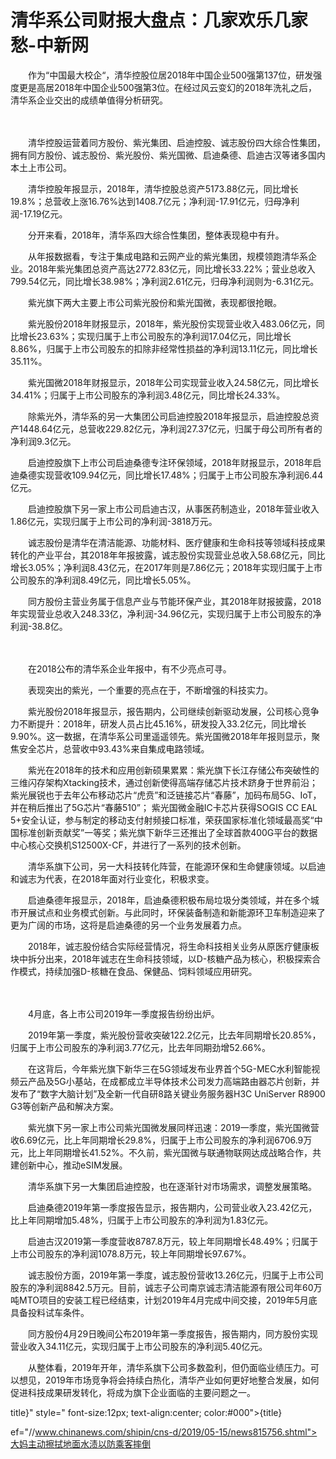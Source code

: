 # 清华系公司财报大盘点：几家欢乐几家愁-中新网

　　作为“中国最大校企“，清华控股位居2018年中国企业500强第137位，研发强度更是高居2018年中国企业500强第3位。在经过风云变幻的2018年洗礼之后，清华系企业交出的成绩单值得分析研究。

　　

　　清华控股运营着同方股份、紫光集团、启迪控股、诚志股份四大综合性集团，拥有同方股份、诚志股份、紫光股份、紫光国微、启迪桑德、启迪古汉等诸多国内本土上市公司。

　　清华控股年报显示，2018年，清华控股总资产5173.88亿元，同比增长19.8%；总营收上涨16.76%达到1408.7亿元；净利润-17.91亿元，归母净利润-17.19亿元。

　　分开来看，2018年，清华系四大综合性集团，整体表现稳中有升。

　　从年报数据看，专注于集成电路和云网产业的紫光集团，规模领跑清华系企业。2018年紫光集团总资产高达2772.83亿元，同比增长33.22%；营业总收入799.54亿元，同比增长38.98%；净利润2.61亿元，归母净利润则为-6.31亿元。

　　紫光旗下两大主要上市公司紫光股份和紫光国微，表现都很抢眼。

　　紫光股份2018年财报显示，2018年，紫光股份实现营业收入483.06亿元，同比增长23.63%；实现归属于上市公司股东的净利润17.04亿元，同比增长8.86%，归属于上市公司股东的扣除非经常性损益的净利润13.11亿元，同比增长35.11%。

　　紫光国微2018年财报显示，2018年公司实现营业收入24.58亿元，同比增长34.41%；归属于上市公司股东的净利润3.48亿元，同比增长24.33%。

　　除紫光外，清华系的另一大集团公司启迪控股2018年报显示，启迪控股总资产1448.64亿元，总营收229.82亿元，净利润27.37亿元，归属于母公司所有者的净利润9.3亿元。

　　启迪控股旗下上市公司启迪桑德专注环保领域，2018年财报显示，2018年启迪桑德实现营收109.94亿元，同比增长17.48%；归属于上市公司股东净利润6.44亿元。

　　启迪控股旗下另一家上市公司启迪古汉，从事医药制造业，2018年营业收入1.86亿元，实现归属于上市公司的净利润-3818万元。

　　诚志股份是清华在清洁能源、功能材料、医疗健康和生命科技等领域科技成果转化的产业平台，其2018年年报披露，诚志股份实现营业总收入58.68亿元，同比增长3.05%；净利润8.43亿元，在2017年则是7.86亿元；2018年实现归属于上市公司股东的净利润8.49亿元，同比增长5.05%。

　　同方股份主营业务属于信息产业与节能环保产业，其2018年财报披露，2018年实现营业总收入248.33亿，净利润-34.96亿元，实现归属于上市公司股东的净利润-38.8亿。

　　

　　在2018公布的清华系企业年报中，有不少亮点可寻。

　　表现突出的紫光，一个重要的亮点在于，不断增强的科技实力。

　　紫光股份2018年报显示，报告期内，公司继续创新驱动发展，公司核心竞争力不断提升：2018年，研发人员占比45.16%，研发投入33.2亿元，同比增长9.90%。这一数据，在清华系公司里遥遥领先。紫光国微2018年年报则显示，聚焦安全芯片，总营收中93.43%来自集成电路领域。

　　紫光在2018年的技术和应用创新硕果累累：紫光旗下长江存储公布突破性的三维闪存架构Xtacking技术，通过创新使得高端存储芯片技术跻身于世界前沿；紫光展锐也于去年公布移动芯片“虎贲”和泛链接芯片“春藤”，加码布局5G、IoT，并在稍后推出了5G芯片“春藤510”； 紫光国微金融IC卡芯片获得SOGIS CC EAL 5+安全认证，参与制定的移动支付射频接口标准，荣获国家标准化领域最高奖“中国标准创新贡献奖”一等奖；紫光旗下新华三还推出了全球首款400G平台的数据中心核心交换机S12500X-CF，并进行了一系列的技术创新。

　　清华系旗下公司，另一大科技转化阵营，在能源环保和生命健康领域。以启迪和诚志为代表，在2018年面对行业变化，积极求变。

　　启迪桑德年报显示，2018年，启迪桑德积极布局垃圾分类领域，并在多个城市开展试点和业务模式创新。与此同时，环保装备制造和新能源环卫车制造迎来了更为广阔的市场，这将是启迪桑德的另一个业务发展着力点。

　　2018年，诚志股份结合实际经营情况，将生命科技相关业务从原医疗健康板块中拆分出来，2018年诚志在生命科技领域，以D-核糖产品为核心，积极探索合作模式，持续加强D-核糖在食品、保健品、饲料领域应用研究。

　　

　　4月底，各上市公司2019年一季度报告纷纷出炉。

　　2019年第一季度，紫光股份营收突破122.2亿元，比去年同期增长20.85%，归属于上市公司股东的净利润3.77亿元，比去年同期劲增52.66%。

　　在这背后，今年紫光旗下新华三在5G领域发布业界首个5G-MEC水利智能视频云产品及5G小基站，在成都成立半导体技术公司发力高端路由器芯片创新，并发布了“数字大脑计划”及全新一代自研8路关键业务服务器H3C UniServer R8900 G3等创新产品和解决方案。

　　紫光旗下另一家上市公司紫光国微发展同样迅速：2019一季度，紫光国微营收6.69亿元，比上年同期增长29.8%，归属于上市公司股东的净利润6706.9万元，比上年同期增长41.52%。不久前，紫光国微与联通物联网达成战略合作，共建创新中心，推动eSIM发展。

　　清华系旗下另一大集团启迪控股，也在逐渐针对市场需求，调整发展策略。

　　启迪桑德2019年第一季度报告显示，报告期内，公司营业收入23.42亿元，比上年同期增加5.48%，归属于上市公司股东的净利润为1.83亿元。

　　启迪古汉2019第一季度营收8787.8万元，较上年同期增长48.49%；归属于上市公司股东的净利润1078.8万元，较上年同期增长97.67%。

　　诚志股份方面，2019年第一季度，诚志股份营收13.26亿元，归属于上市公司股东的净利润8842.5万元。目前，诚志子公司南京诚志清洁能源有限公司年60万吨MTO项目的安装工程已经结束，计划2019年4月完成中间交接，2019年5月底具备投料试车条件。

　　同方股份4月29日晚间公布2019年第一季度报告，报告期内，同方股份实现营业收入34.11亿元，实现归属于上市公司股东的净利润5.40亿元。

　　从整体看，2019年开年，清华系旗下公司多数盈利，但仍面临业绩压力。可以想见，2019年市场竞争将会持续白热化，清华产业如何更好地整合发展，如何促进科技成果研发转化，将成为旗下企业面临的主要问题之一。

title}" style=" font-size:12px; text-align:center; color:#000">{title}

ef="//www.chinanews.com/shipin/cns-d/2019/05-15/news815756.shtml">大妈主动擦拭地面水渍以防乘客摔倒
